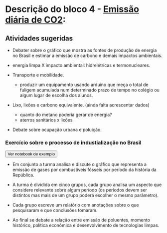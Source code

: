 # Descrição do bloco 4 - [Emissão diária de CO2](https://nbviewer.jupyter.org/github/demacdolincoln/inter-climate_changes/blob/master/aulas/aula4/emissao_co2_diaria.ipynb):

## Atividades sugeridas

* Debater sobre o gráfico que mostra as fontes de produção de energia no Brasil e estimar a emissão de carbono e demais impactos ambientais.

* energia limpa X impacto ambiental: hidrelétricas e termonucleares.

* Transporte e mobilidade.
    - produzir um equipamento usando arduino que meça o total de fuligem acumulada num determinado prazo de tempo no colégio ou algum lugar de escolha dos alunos.

* Lixo, lixões e carbono equivalente. (ainda falta acrescentar dados)
    - quanto do metano poderia gerar de energia?
    - aterros sanitários x lixões

* Debate sobre ocupação urbana e poluição.

### Exercício sobre o processo de industialização no Brasil

<a href="https://nbviewer.jupyter.org/github/demacdolincoln/inter-climate_changes/blob/master/aulas/aula4/exercicio_industrializacao_Brasil.ipynb" target="_blank">
<button class="nbviewer" >Ver notebook de exemplo</button>
</a>

- Em conjunto a turma analisa e discute o gráfico que representa a emissão de gases por combustíveis fósseis por período da história da República.

- A turma é dividida em cinco grupos, cada grupo analisa um aspecto que considere relevante sobre algum período (os períodos devem ser distintos mas mais de um grupo poderá escolher o mesmo parãmetro).

- Cada grupo escreve um relatório com anotações sobre o que pesquisaram e que conclusões tomaram.

- Ao final se debate a relação entre emissão de poluentes, momento histórico, política econômica e desenvolvimento de tecnologias limpas.
